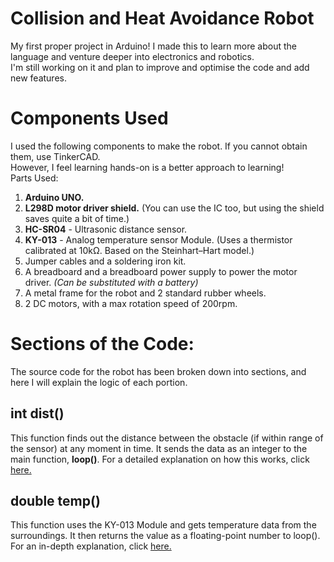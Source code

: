 # Collision and Heat Avoidance Robot
My first proper project in Arduino! I made this to learn more about the language and venture deeper into electronics and robotics.  
I'm still working on it and plan to improve and optimise the code and add new features.
# Components Used
I used the following components to make the robot. If you cannot obtain them, use TinkerCAD.  
However, I feel learning hands-on is a better approach to learning!  
Parts Used:
1. **Arduino UNO.**
2. **L298D motor driver shield.** (You can use the IC too, but using the shield saves quite a bit of time.)
3. **HC-SR04** - Ultrasonic distance sensor.
4. **KY-013** - Analog temperature sensor Module. (Uses a thermistor calibrated at 10kΩ. Based on the Steinhart–Hart model.)
5. Jumper cables and a soldering iron kit.
6. A breadboard and a breadboard power supply to power the motor driver. _(Can be substituted with a battery)_
7. A metal frame for the robot and 2 standard rubber wheels.
8. 2 DC motors, with a max rotation speed of 200rpm.
# Sections of the Code:
The source code for the robot has been broken down into sections, and here I will explain the logic of each portion.
## int dist()
This function finds out the distance between the obstacle (if within range of the sensor) at any moment in time. It sends the data as an integer to the main function, **loop()**.
For a detailed explanation on how this works, click [here.](https://create.arduino.cc/projecthub/abdularbi17/ultrasonic-sensor-hc-sr04-with-arduino-tutorial-327ff6)  
## double temp()
This function uses the KY-013 Module and gets temperature data from the surroundings. It then returns the value as a floating-point number to loop(). For an in-depth explanation, click [here.](https://arduinomodules.info/ky-013-analog-temperature-sensor-module/)

